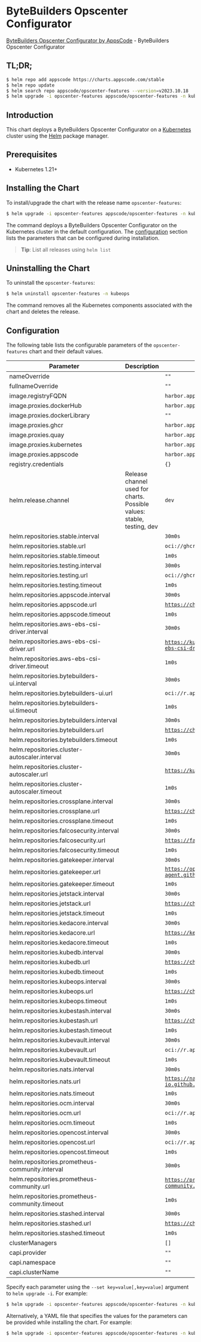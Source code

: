 # ByteBuilders Opscenter Configurator

[ByteBuilders Opscenter Configurator by AppsCode](https://github.com/bytebuilders/installer) - ByteBuilders Opscenter Configurator

## TL;DR;

```bash
$ helm repo add appscode https://charts.appscode.com/stable
$ helm repo update
$ helm search repo appscode/opscenter-features --version=v2023.10.18
$ helm upgrade -i opscenter-features appscode/opscenter-features -n kubeops --create-namespace --version=v2023.10.18
```

## Introduction

This chart deploys a ByteBuilders Opscenter Configurator on a [Kubernetes](http://kubernetes.io) cluster using the [Helm](https://helm.sh) package manager.

## Prerequisites

- Kubernetes 1.21+

## Installing the Chart

To install/upgrade the chart with the release name `opscenter-features`:

```bash
$ helm upgrade -i opscenter-features appscode/opscenter-features -n kubeops --create-namespace --version=v2023.10.18
```

The command deploys a ByteBuilders Opscenter Configurator on the Kubernetes cluster in the default configuration. The [configuration](#configuration) section lists the parameters that can be configured during installation.

> **Tip**: List all releases using `helm list`

## Uninstalling the Chart

To uninstall the `opscenter-features`:

```bash
$ helm uninstall opscenter-features -n kubeops
```

The command removes all the Kubernetes components associated with the chart and deletes the release.

## Configuration

The following table lists the configurable parameters of the `opscenter-features` chart and their default values.

|                    Parameter                    |                              Description                               |                              Default                               |
|-------------------------------------------------|------------------------------------------------------------------------|--------------------------------------------------------------------|
| nameOverride                                    |                                                                        | <code>""</code>                                                    |
| fullnameOverride                                |                                                                        | <code>""</code>                                                    |
| image.registryFQDN                              |                                                                        | <code>harbor.appscode.ninja</code>                                 |
| image.proxies.dockerHub                         |                                                                        | <code>harbor.appscode.ninja/dockerhub</code>                       |
| image.proxies.dockerLibrary                     |                                                                        | <code>""</code>                                                    |
| image.proxies.ghcr                              |                                                                        | <code>harbor.appscode.ninja/ghcr</code>                            |
| image.proxies.quay                              |                                                                        | <code>harbor.appscode.ninja/quay</code>                            |
| image.proxies.kubernetes                        |                                                                        | <code>harbor.appscode.ninja/k8s</code>                             |
| image.proxies.appscode                          |                                                                        | <code>harbor.appscode.ninja/ac</code>                              |
| registry.credentials                            |                                                                        | <code>{}</code>                                                    |
| helm.release.channel                            | Release channel used for charts. Possible values: stable, testing, dev | <code>dev</code>                                                   |
| helm.repositories.stable.interval               |                                                                        | <code>30m0s</code>                                                 |
| helm.repositories.stable.url                    |                                                                        | <code>oci://ghcr.io/appscode-charts/stable</code>                  |
| helm.repositories.stable.timeout                |                                                                        | <code>1m0s</code>                                                  |
| helm.repositories.testing.interval              |                                                                        | <code>30m0s</code>                                                 |
| helm.repositories.testing.url                   |                                                                        | <code>oci://ghcr.io/appscode-charts/testing</code>                 |
| helm.repositories.testing.timeout               |                                                                        | <code>1m0s</code>                                                  |
| helm.repositories.appscode.interval             |                                                                        | <code>30m0s</code>                                                 |
| helm.repositories.appscode.url                  |                                                                        | <code>https://charts.appscode.com/stable</code>                    |
| helm.repositories.appscode.timeout              |                                                                        | <code>1m0s</code>                                                  |
| helm.repositories.aws-ebs-csi-driver.interval   |                                                                        | <code>30m0s</code>                                                 |
| helm.repositories.aws-ebs-csi-driver.url        |                                                                        | <code>https://kubernetes-sigs.github.io/aws-ebs-csi-driver</code>  |
| helm.repositories.aws-ebs-csi-driver.timeout    |                                                                        | <code>1m0s</code>                                                  |
| helm.repositories.bytebuilders-ui.interval      |                                                                        | <code>30m0s</code>                                                 |
| helm.repositories.bytebuilders-ui.url           |                                                                        | <code>oci://r.appscode.com/charts</code>                           |
| helm.repositories.bytebuilders-ui.timeout       |                                                                        | <code>1m0s</code>                                                  |
| helm.repositories.bytebuilders.interval         |                                                                        | <code>30m0s</code>                                                 |
| helm.repositories.bytebuilders.url              |                                                                        | <code>https://charts.appscode.com/stable</code>                    |
| helm.repositories.bytebuilders.timeout          |                                                                        | <code>1m0s</code>                                                  |
| helm.repositories.cluster-autoscaler.interval   |                                                                        | <code>30m0s</code>                                                 |
| helm.repositories.cluster-autoscaler.url        |                                                                        | <code>https://kubernetes.github.io/autoscaler</code>               |
| helm.repositories.cluster-autoscaler.timeout    |                                                                        | <code>1m0s</code>                                                  |
| helm.repositories.crossplane.interval           |                                                                        | <code>30m0s</code>                                                 |
| helm.repositories.crossplane.url                |                                                                        | <code>https://charts.crossplane.io/stable</code>                   |
| helm.repositories.crossplane.timeout            |                                                                        | <code>1m0s</code>                                                  |
| helm.repositories.falcosecurity.interval        |                                                                        | <code>30m0s</code>                                                 |
| helm.repositories.falcosecurity.url             |                                                                        | <code>https://falcosecurity.github.io/charts</code>                |
| helm.repositories.falcosecurity.timeout         |                                                                        | <code>1m0s</code>                                                  |
| helm.repositories.gatekeeper.interval           |                                                                        | <code>30m0s</code>                                                 |
| helm.repositories.gatekeeper.url                |                                                                        | <code>https://open-policy-agent.github.io/gatekeeper/charts</code> |
| helm.repositories.gatekeeper.timeout            |                                                                        | <code>1m0s</code>                                                  |
| helm.repositories.jetstack.interval             |                                                                        | <code>30m0s</code>                                                 |
| helm.repositories.jetstack.url                  |                                                                        | <code>https://charts.jetstack.io</code>                            |
| helm.repositories.jetstack.timeout              |                                                                        | <code>1m0s</code>                                                  |
| helm.repositories.kedacore.interval             |                                                                        | <code>30m0s</code>                                                 |
| helm.repositories.kedacore.url                  |                                                                        | <code>https://kedacore.github.io/charts</code>                     |
| helm.repositories.kedacore.timeout              |                                                                        | <code>1m0s</code>                                                  |
| helm.repositories.kubedb.interval               |                                                                        | <code>30m0s</code>                                                 |
| helm.repositories.kubedb.url                    |                                                                        | <code>https://charts.appscode.com/stable</code>                    |
| helm.repositories.kubedb.timeout                |                                                                        | <code>1m0s</code>                                                  |
| helm.repositories.kubeops.interval              |                                                                        | <code>30m0s</code>                                                 |
| helm.repositories.kubeops.url                   |                                                                        | <code>https://charts.appscode.com/stable</code>                    |
| helm.repositories.kubeops.timeout               |                                                                        | <code>1m0s</code>                                                  |
| helm.repositories.kubestash.interval            |                                                                        | <code>30m0s</code>                                                 |
| helm.repositories.kubestash.url                 |                                                                        | <code>https://charts.appscode.com/stable</code>                    |
| helm.repositories.kubestash.timeout             |                                                                        | <code>1m0s</code>                                                  |
| helm.repositories.kubevault.interval            |                                                                        | <code>30m0s</code>                                                 |
| helm.repositories.kubevault.url                 |                                                                        | <code>oci://r.appscode.com/charts</code>                           |
| helm.repositories.kubevault.timeout             |                                                                        | <code>1m0s</code>                                                  |
| helm.repositories.nats.interval                 |                                                                        | <code>30m0s</code>                                                 |
| helm.repositories.nats.url                      |                                                                        | <code>https://nats-io.github.io/k8s/helm/charts/</code>            |
| helm.repositories.nats.timeout                  |                                                                        | <code>1m0s</code>                                                  |
| helm.repositories.ocm.interval                  |                                                                        | <code>30m0s</code>                                                 |
| helm.repositories.ocm.url                       |                                                                        | <code>oci://r.appscode.com/charts</code>                           |
| helm.repositories.ocm.timeout                   |                                                                        | <code>1m0s</code>                                                  |
| helm.repositories.opencost.interval             |                                                                        | <code>30m0s</code>                                                 |
| helm.repositories.opencost.url                  |                                                                        | <code>oci://r.appscode.com/charts</code>                           |
| helm.repositories.opencost.timeout              |                                                                        | <code>1m0s</code>                                                  |
| helm.repositories.prometheus-community.interval |                                                                        | <code>30m0s</code>                                                 |
| helm.repositories.prometheus-community.url      |                                                                        | <code>https://prometheus-community.github.io/helm-charts</code>    |
| helm.repositories.prometheus-community.timeout  |                                                                        | <code>1m0s</code>                                                  |
| helm.repositories.stashed.interval              |                                                                        | <code>30m0s</code>                                                 |
| helm.repositories.stashed.url                   |                                                                        | <code>https://charts.appscode.com/stable</code>                    |
| helm.repositories.stashed.timeout               |                                                                        | <code>1m0s</code>                                                  |
| clusterManagers                                 |                                                                        | <code>[]</code>                                                    |
| capi.provider                                   |                                                                        | <code>""</code>                                                    |
| capi.namespace                                  |                                                                        | <code>""</code>                                                    |
| capi.clusterName                                |                                                                        | <code>""</code>                                                    |


Specify each parameter using the `--set key=value[,key=value]` argument to `helm upgrade -i`. For example:

```bash
$ helm upgrade -i opscenter-features appscode/opscenter-features -n kubeops --create-namespace --version=v2023.10.18 --set image.registryFQDN=harbor.appscode.ninja
```

Alternatively, a YAML file that specifies the values for the parameters can be provided while
installing the chart. For example:

```bash
$ helm upgrade -i opscenter-features appscode/opscenter-features -n kubeops --create-namespace --version=v2023.10.18 --values values.yaml
```
